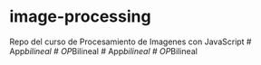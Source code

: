 # image-processing
Repo del curso de Procesamiento de Imagenes con  JavaScript
#   A p p _ b i l i n e a l  
 #   O P _ B i l i n e a l  
 #   A p p _ b i l i n e a l  
 #   O P _ B i l i n e a l  
 